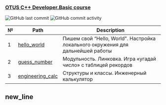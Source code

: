 ### [OTUS C++ Developer.Basic course](https://otus.ru/lessons/cpp-basic/) 
![GitHub last commit](https://img.shields.io/github/last-commit/AlexeyGoncharenko/otus-cpp-basics)
![GitHub commit activity](https://img.shields.io/github/commit-activity/w/AlexeyGoncharenko/otus-cpp-basics)

| № |         Path          |     Description     |
| --| ----------------------|---------------------|
| 1 |[hello_world](https://github.com/AlexeyGoncharenko/otus-cpp-basics/tree/hello_world) | Пишем свой “Hello, World". Настройка локального окружения для дальнейшей работы |
| 2 |[guess_number](https://github.com/AlexeyGoncharenko/otus-cpp-basics/tree/guess_number) | Модульность. Линковка. Игра «угадай число» с таблицей рекордов |
| 3 |[engineering_calc](there_is_some_link) | Структуры и классы. Инженерный калькулятор |
## new_line

